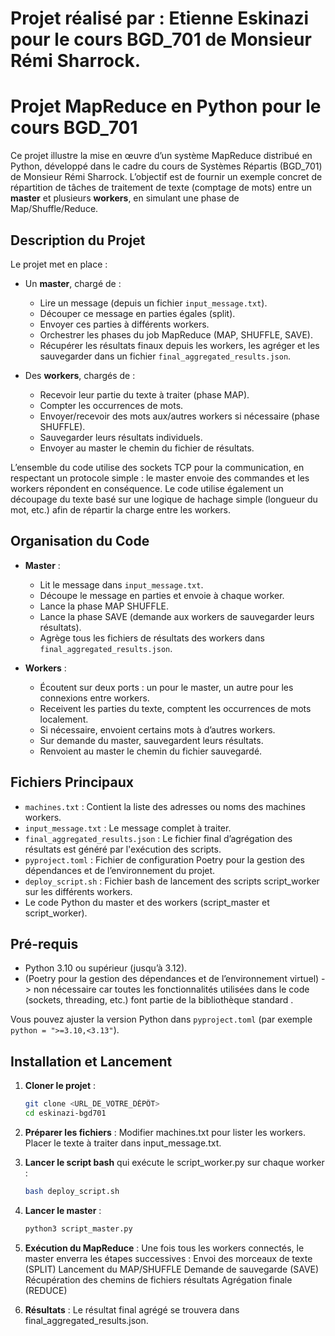 # Projet réalisé par : Etienne Eskinazi pour le cours BGD_701 de Monsieur Rémi Sharrock.

# Projet MapReduce en Python pour le cours BGD_701

Ce projet illustre la mise en œuvre d’un système MapReduce distribué en Python, développé dans le cadre du cours de Systèmes Répartis (BGD_701) de Monsieur Rémi Sharrock. L’objectif est de fournir un exemple concret de répartition de tâches de traitement de texte (comptage de mots) entre un **master** et plusieurs **workers**, en simulant une phase de Map/Shuffle/Reduce.

## Description du Projet

Le projet met en place :
- Un **master**, chargé de :
  - Lire un message (depuis un fichier `input_message.txt`).
  - Découper ce message en parties égales (split).
  - Envoyer ces parties à différents workers.
  - Orchestrer les phases du job MapReduce (MAP, SHUFFLE, SAVE).
  - Récupérer les résultats finaux depuis les workers, les agréger et les sauvegarder dans un fichier `final_aggregated_results.json`.

- Des **workers**, chargés de :
  - Recevoir leur partie du texte à traiter (phase MAP).
  - Compter les occurrences de mots.
  - Envoyer/recevoir des mots aux/autres workers si nécessaire (phase SHUFFLE).
  - Sauvegarder leurs résultats individuels.
  - Envoyer au master le chemin du fichier de résultats.

L’ensemble du code utilise des sockets TCP pour la communication, en respectant un protocole simple : le master envoie des commandes et les workers répondent en conséquence. Le code utilise également un découpage du texte basé sur une logique de hachage simple (longueur du mot, etc.) afin de répartir la charge entre les workers.

## Organisation du Code

- **Master** :
  - Lit le message dans `input_message.txt`.
  - Découpe le message en parties et envoie à chaque worker.
  - Lance la phase MAP SHUFFLE.
  - Lance la phase SAVE (demande aux workers de sauvegarder leurs résultats).
  - Agrège tous les fichiers de résultats des workers dans `final_aggregated_results.json`.

- **Workers** :
  - Écoutent sur deux ports : un pour le master, un autre pour les connexions entre workers.
  - Receivent les parties du texte, comptent les occurrences de mots localement.
  - Si nécessaire, envoient certains mots à d’autres workers.
  - Sur demande du master, sauvegardent leurs résultats.
  - Renvoient au master le chemin du fichier sauvegardé.

## Fichiers Principaux

- `machines.txt` : Contient la liste des adresses ou noms des machines workers.
- `input_message.txt` : Le message complet à traiter.
- `final_aggregated_results.json` : Le fichier final d’agrégation des résultats est généré par l'exécution des scripts.
- `pyproject.toml` : Fichier de configuration Poetry pour la gestion des dépendances et de l’environnement du projet.
- `deploy_script.sh` : Fichier bash de lancement des scripts script_worker sur les différents workers.
- Le code Python du master et des workers (script_master et script_worker).

## Pré-requis

- Python 3.10 ou supérieur (jusqu’à 3.12).
- (Poetry pour la gestion des dépendances et de l’environnement virtuel) -> non nécessaire car toutes les fonctionnalités utilisées dans le code (sockets, threading, etc.) font partie de la bibliothèque standard .

Vous pouvez ajuster la version Python dans `pyproject.toml` (par exemple `python = ">=3.10,<3.13"`).

## Installation et Lancement

1. **Cloner le projet** :
   ```bash
   git clone <URL_DE_VOTRE_DÉPÔT>
   cd eskinazi-bgd701

2. **Préparer les fichiers** :
    Modifier machines.txt pour lister les workers.
    Placer le texte à traiter dans input_message.txt.

3. **Lancer le script bash** qui exécute le script_worker.py sur chaque worker :
    ```bash
    bash deploy_script.sh

4. **Lancer le master** :
    ```bash
    python3 script_master.py

5. **Exécution du MapReduce** : Une fois tous les workers connectés, le master enverra les étapes successives :
    Envoi des morceaux de texte (SPLIT)
    Lancement du MAP/SHUFFLE
    Demande de sauvegarde (SAVE)
    Récupération des chemins de fichiers résultats
    Agrégation finale (REDUCE)

6. **Résultats** : 
Le résultat final agrégé se trouvera dans final_aggregated_results.json.
